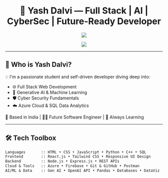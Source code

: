 <h1 align="center">🚀 Yash Dalvi — Full Stack | AI | CyberSec | Future-Ready Developer</h1>

<p align="center">
  <img src="https://readme-typing-svg.demolab.com?font=JetBrains+Mono&size=22&duration=3000&pause=1000&color=00F7FF&center=true&vCenter=true&width=800&lines=Student+%7C+Web+Dev+%7C+AI+Enthusiast;Full+Stack+Learner+%7C+Cyber+Security+Explorer;Building+Future-Ready+Tech;Writing+Clean%2C+Scalable+Code;Let's+Connect+%F0%9F%91%8B"/>
</p>

<p align="center">
  <img src="https://capsule-render.vercel.app/api?type=waving&color=0:00F7FF,100:7D2AE8&height=150&section=header&text=Welcome%20to%20Yash's%20Universe%20👨‍💻&fontSize=35&fontColor=ffffff" />
</p>

---

## 🧠 Who is Yash Dalvi?

💡 I'm a passionate student and self-driven developer diving deep into:
- 🌐 Full Stack Web Development  
- 🤖 Generative AI & Machine Learning  
- 🛡️ Cyber Security Fundamentals  
- ☁️ Azure Cloud & SQL Data Analytics

📍 Based in India | 👨‍💻 Future Software Engineer | 💬 Always Learning

---

## 🛠️ Tech Toolbox

```txt
Languages       :: HTML • CSS • JavaScript • Python • C++ • SQL
Frontend        :: React.js • Tailwind CSS • Responsive UI Design
Backend         :: Node.js • Express.js • REST APIs
Cloud & Tools   :: Azure • Firebase • Git & GitHub • Postman
AI/ML & Data    :: Gen AI • OpenAI API • Pandas • Databases • DataViz
